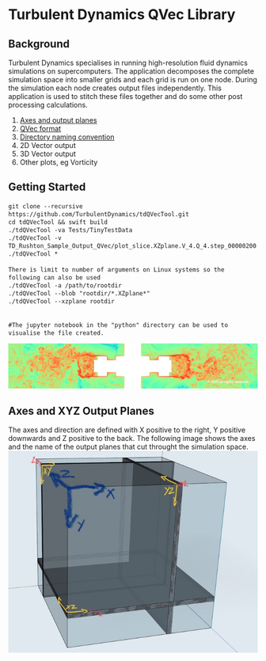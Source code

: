 # Turbulent Dynamics QVec Library

## Background
Turbulent Dynamics specialises in running high-resolution fluid dynamics simulations on supercomputers. The application decomposes the complete simulation space into smaller grids and each grid is run on one node. During the simulation each node creates output files independently. This application is used to stitch these files together and do some other post processing calculations.


1. [Axes and output planes](Axes_and_output_planes.md)
2. [QVec format](tdQVec_format.md)
3. [Directory naming convention](Directory_naming_convention.md)
4. 2D Vector output
5. 3D Vector output
6. Other plots, eg Vorticity



## Getting Started
```
git clone --recursive https://github.com/TurbulentDynamics/tdQVecTool.git
cd tdQVecTool && swift build
./tdQVecTool -va Tests/TinyTestData
./tdQVecTool -v TD_Rushton_Sample_Output_QVec/plot_slice.XZplane.V_4.Q_4.step_00000200.cut_70
./tdQVecTool *

There is limit to number of arguments on Linux systems so the following can also be used
./tdQVecTool -a /path/to/rootdir
./tdQVecTool --blob "rootdir/*.XZplane*"
./tdQVecTool --xzplane rootdir


#The jupyter notebook in the "python" directory can be used to visualise the file created.
```

![Impeller Vorticity](Impeller_Vorticity.jpg)


## Axes and XYZ Output Planes
The axes and direction are defined with X positive to the right, Y positive downwards and Z positive to the back.  The following image shows the axes and the name of the output planes that cut throught the simulation space.
![XYZ Planes](XYZ_planes.jpg)







